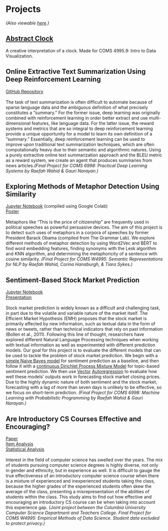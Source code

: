 # Projects
*(Also viewable [here](https://raefahwahid.github.io/).)*


## [Abstract Clock](https://raefahwahid.github.io/abstract_clock/index.html) <br />
A creative interpretation of a clock. Made for COMS 4995.9: Intro to Data Visualization.


## Online Extractive Text Summarization Using Deep Reinforcement Learning
[GitHub Repository](https://github.com/raefahwahid/drl_text_summarization) <br /><br />
The task of text summarization is often difficult to automate because of sparse language data and the ambiguous definition of what precisely constitutes a “summary.” For the former issue, deep learning was originally combined with reinforcement learning in order better extract and use multi-dimensional features, like language data. For the latter issue, the reward systems and metrics that are so integral to deep reinforcement learning provide a unique opportunity for a model to learn its own definition of a “summary.” Essentially, deep reinforcement learning can be used to improve upon traditional text summarization techniques, which are often computationally heavy due to their semantic and algorithmic natures. Using a purely extractive online text summarization approach and the BLEU metric as a reward system, we create an agent that produces summaries from news articles.*(Final Project for COMS 6998: Practical Deep Learning Systems by Raefah Wahid & Gauri Narayan.)*


## Exploring Methods of Metaphor Detection Using Similarity
[Jupyter Notebook](https://github.com/raefahwahid/raefahwahid.github.io/blob/main/metaphor_detection/metaphor_detection.ipynb) (compiled using Google Colab)<br />
[Poster](https://github.com/raefahwahid/raefahwahid.github.io/blob/main/metaphor_detection/group08_poster%5BMetaphorDetection%5D-1.pdf) <br /><br />
Metaphors like “This is the price of citizenship” are frequently used in political speeches as powerful persuasive devices. The aim of this project is to detect such uses of metaphors in a corpora of speeches by former President Barack Obama (compiled from The Grammar Lab). We explore different methods of metaphor detection by using Word2Vec and BERT to find word embedding features, finding synonyms with the Lesk algorithm and KNN algorithm, and determining the metaphoricity of a sentence with cosine similarity. *(Final Project for COMS W4995: Semantic Representations for NLP by Raefah Wahid, Corina Hanaburgh, & Tiara Sykes.)*


## Sentiment-Based Stock Market Prediction
[Jupyter Notebook](https://github.com/raefahwahid/raefahwahid.github.io/blob/main/market_forecasting/final-project/final-notebook.ipynb) <br />
[Presentation](https://github.com/raefahwahid/raefahwahid.github.io/blob/main/market_forecasting/presentation.pdf)<br /><br />
Stock market prediction is widely known as a difficult and challenging task, in part due to the volatile and variable nature of the market itself. The Efficient Market Hypothesis (EMH) proposes that the stock market is primarily affected by new information, such as textual data in the form of news or tweets, rather than technical indicators that rely on past information (Bollen et al., 2011). Following this line of thought, researchers have explored different Natural Language Processing techniques when working with textual information as well as experimented with different prediction models. Our goal for this project is to evaluate the different models that can be used to tackle the problem of stock market prediction. We begin with a [simple Naive Bayes model](https://github.com/raefahwahid/raefahwahid.github.io/blob/main/market_forecasting/final-project/naive_bayes.py) for sentiment prediction as a baseline, and then follow it with a [continuous Dirichlet Process Mixture Model](https://github.com/raefahwahid/raefahwahid.github.io/blob/main/market_forecasting/final-project/cDPM.py) for topic-based sentiment prediction. We then use [Vector](https://github.com/raefahwahid/raefahwahid.github.io/blob/main/market_forecasting/final-project/var_model_NB_outputs.py) [Autoregression](https://github.com/raefahwahid/raefahwahid.github.io/blob/main/market_forecasting/final-project/var_model_DPM_outputs.py) to evaluate how well these models’ outputs work in forecasting stock market closing prices. Due to the highly dynamic nature of both sentiment and the stock market, forecasting with a lag of more than seven days is unlikely to be effective, so we focus on short-term prediction. *(Final Project for COMS 6998: Machine Learning with Probabilistic Programming by Raefah Wahid & Gauri Narayan.)*


## Are Introductory CS Courses Effective and Encouraging?
[Paper](https://github.com/raefahwahid/raefahwahid.github.io/blob/main/efficacy_study/finalpaper.pdf)<br />
[Item Analysis](https://github.com/raefahwahid/raefahwahid.github.io/blob/main/efficacy_study/item_analysis.py)<br />
[Statistical Analysis](https://github.com/raefahwahid/raefahwahid.github.io/blob/main/efficacy_study/stats.py)<br /><br />
Interest in the field of computer science has swelled over the years. The mix of students pursuing computer science degrees is highly diverse, not only in gender and ethnicity, but in experience as well. It is difficult to gauge the true effectiveness of an introductory computer science course when there is a mixture of experienced and inexperienced students taking the class, because the higher grades of the experienced students often skew the average of the class, presenting a misrepresentation of the abilities of students within the class. This study aims to find out how effective and encouraging an introductory CS course can be when taking into account this experience gap. *(Joint project between the Columbia University Computer Science Department and Teachers College. Final Project for COMS W4995: Empirical Methods of Data Science. Student data excluded to protect privacy.)*
